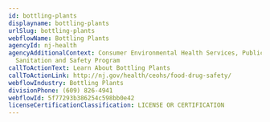 ```yaml
---
id: bottling-plants
displayname: bottling-plants
urlSlug: bottling-plants
webflowName: Bottling Plants
agencyId: nj-health
agencyAdditionalContext: Consumer Environmental Health Services, Public Health
  Sanitation and Safety Program
callToActionText: Learn About Bottling Plants
callToActionLink: http://nj.gov/health/ceohs/food-drug-safety/
webflowIndustry: Bottling Plants
divisionPhone: (609) 826-4941
webflowId: 5f77293b386254c598bb0e42
licenseCertificationClassification: LICENSE OR CERTIFICATION
---
```

